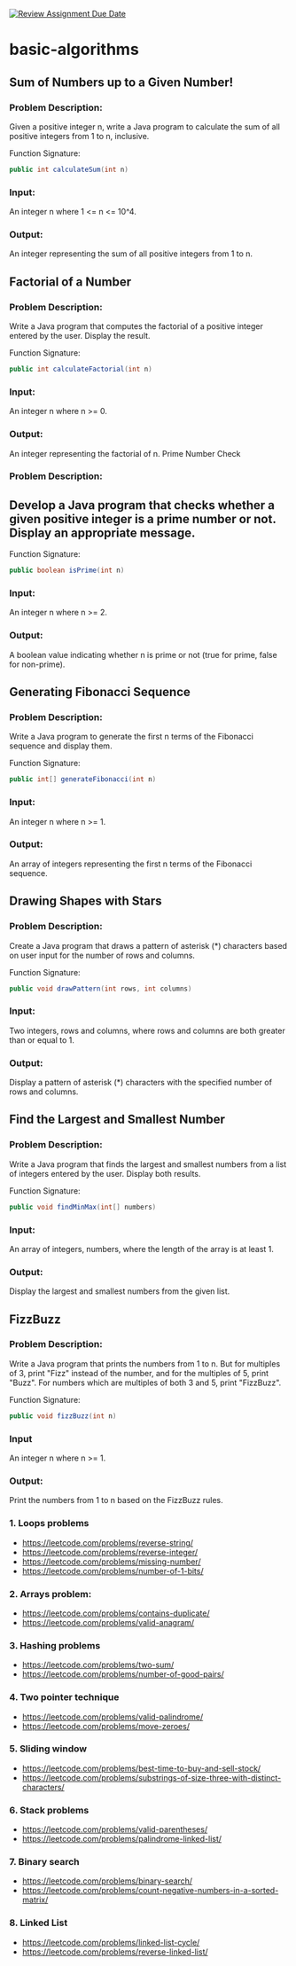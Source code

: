 [![Review Assignment Due Date](https://classroom.github.com/assets/deadline-readme-button-24ddc0f5d75046c5622901739e7c5dd533143b0c8e959d652212380cedb1ea36.svg)](https://classroom.github.com/a/sto5a9pZ)
# basic-algorithms

## Sum of Numbers up to a Given Number!

### Problem Description:

Given a positive integer n, write a Java program to calculate the sum of all positive integers from 1 to n, inclusive.

Function Signature:

```java
public int calculateSum(int n)
```
### Input:

An integer n where 1 <= n <= 10^4.

### Output:

An integer representing the sum of all positive integers from 1 to n.

## Factorial of a Number

### Problem Description:

Write a Java program that computes the factorial of a positive integer entered by the user. Display the result.

Function Signature:

```java
public int calculateFactorial(int n)
```
### Input:

An integer n where n >= 0.

### Output:

An integer representing the factorial of n.
Prime Number Check

### Problem Description:


## Develop a Java program that checks whether a given positive integer is a prime number or not. Display an appropriate message.

Function Signature:

```java
public boolean isPrime(int n)
```
### Input:

An integer n where n >= 2.

### Output:

A boolean value indicating whether n is prime or not (true for prime, false for non-prime).

## Generating Fibonacci Sequence

### Problem Description:

Write a Java program to generate the first n terms of the Fibonacci sequence and display them.

Function Signature:

```java
public int[] generateFibonacci(int n)
```
### Input:

An integer n where n >= 1.

### Output:

An array of integers representing the first n terms of the Fibonacci sequence.

## Drawing Shapes with Stars

### Problem Description:

Create a Java program that draws a pattern of asterisk (*) characters based on user input for the number of rows and columns.

Function Signature:

```java
public void drawPattern(int rows, int columns)
```
### Input:

Two integers, rows and columns, where rows and columns are both greater than or equal to 1.

### Output:

Display a pattern of asterisk (*) characters with the specified number of rows and columns.

## Find the Largest and Smallest Number

### Problem Description:

Write a Java program that finds the largest and smallest numbers from a list of integers entered by the user. Display both results.

Function Signature:

```java
public void findMinMax(int[] numbers)
```
### Input:

An array of integers, numbers, where the length of the array is at least 1.

### Output:

Display the largest and smallest numbers from the given list.

## FizzBuzz

### Problem Description:

Write a Java program that prints the numbers from 1 to n. But for multiples of 3, print "Fizz" instead of the number, and for the multiples of 5, print "Buzz". For numbers which are multiples of both 3 and 5, print "FizzBuzz".

Function Signature:

```java
public void fizzBuzz(int n)
```

### Input
An integer n where n >= 1.

### Output:
Print the numbers from 1 to n based on the FizzBuzz rules.

### 1. Loops problems
- https://leetcode.com/problems/reverse-string/
- https://leetcode.com/problems/reverse-integer/
- https://leetcode.com/problems/missing-number/
- https://leetcode.com/problems/number-of-1-bits/

### 2. Arrays problem: 
- https://leetcode.com/problems/contains-duplicate/
- https://leetcode.com/problems/valid-anagram/

### 3. Hashing problems
- https://leetcode.com/problems/two-sum/
- https://leetcode.com/problems/number-of-good-pairs/

### 4. Two pointer technique
- https://leetcode.com/problems/valid-palindrome/
- https://leetcode.com/problems/move-zeroes/

### 5. Sliding window
- https://leetcode.com/problems/best-time-to-buy-and-sell-stock/
- https://leetcode.com/problems/substrings-of-size-three-with-distinct-characters/

### 6. Stack problems
- https://leetcode.com/problems/valid-parentheses/
- https://leetcode.com/problems/palindrome-linked-list/

### 7. Binary search
- https://leetcode.com/problems/binary-search/
- https://leetcode.com/problems/count-negative-numbers-in-a-sorted-matrix/

### 8. Linked List
- https://leetcode.com/problems/linked-list-cycle/
- https://leetcode.com/problems/reverse-linked-list/
